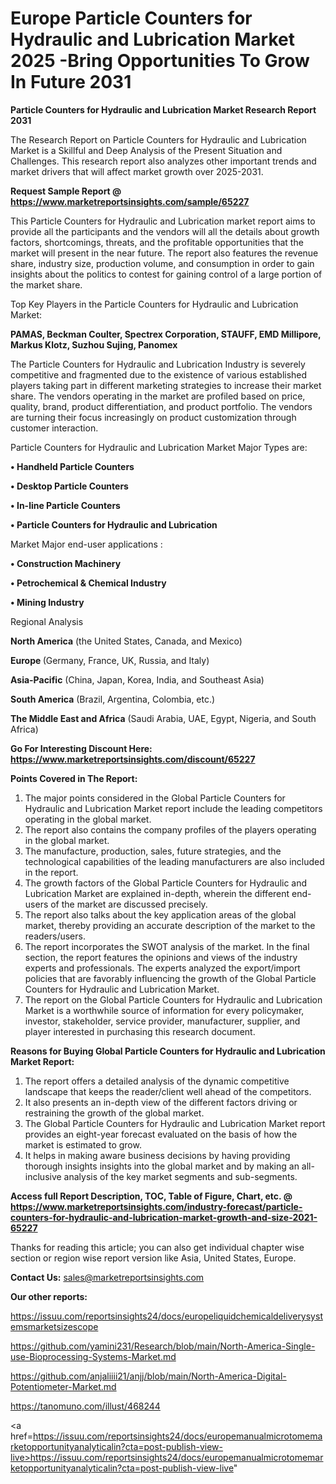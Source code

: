 # Europe Particle Counters for Hydraulic and Lubrication Market 2025 -Bring Opportunities To Grow In Future 2031

<strong>Particle Counters for Hydraulic and Lubrication Market Research Report 2031</strong>

The Research Report on Particle Counters for Hydraulic and Lubrication Market is a Skillful and Deep Analysis of the Present Situation and Challenges. This research report also analyzes other important trends and market drivers that will affect market growth over 2025-2031.

<strong>Request Sample Report @ <a href=https://www.marketreportsinsights.com/sample/65227>https://www.marketreportsinsights.com/sample/65227</a></strong>

This Particle Counters for Hydraulic and Lubrication market report aims to provide all the participants and the vendors will all the details about growth factors, shortcomings, threats, and the profitable opportunities that the market will present in the near future. The report also features the revenue share, industry size, production volume, and consumption in order to gain insights about the politics to contest for gaining control of a large portion of the market share.

Top Key Players in the Particle Counters for Hydraulic and Lubrication Market:

<strong>PAMAS, Beckman Coulter, Spectrex Corporation, STAUFF, EMD Millipore, Markus Klotz, Suzhou Sujing, Panomex</strong>

The Particle Counters for Hydraulic and Lubrication Industry is severely competitive and fragmented due to the existence of various established players taking part in different marketing strategies to increase their market share. The vendors operating in the market are profiled based on price, quality, brand, product differentiation, and product portfolio. The vendors are turning their focus increasingly on product customization through customer interaction.

Particle Counters for Hydraulic and Lubrication Market Major Types are:

<strong>• Handheld Particle Counters

• Desktop Particle Counters

• In-line Particle Counters

• Particle Counters for Hydraulic and Lubrication</strong>

Market Major end-user applications :

<strong>• Construction Machinery

• Petrochemical & Chemical Industry

• Mining Industry</strong>

Regional Analysis

</u><strong><b>North America</b></strong> (the United States, Canada, and Mexico)

<strong><b>Europe </b></strong>(Germany, France, UK, Russia, and Italy)

<strong><b>Asia-Pacific</b></strong> (China, Japan, Korea, India, and Southeast Asia)

<strong><b>South America</b></strong> (Brazil, Argentina, Colombia, etc.)

<strong><b>The Middle East and Africa</b></strong> (Saudi Arabia, UAE, Egypt, Nigeria, and South Africa)

<strong>Go For Interesting Discount Here: <a href=https://www.marketreportsinsights.com/discount/65227>https://www.marketreportsinsights.com/discount/65227</a></strong>

<strong>Points Covered in The Report:</strong>
<ol>
  <li>The major points considered in the Global Particle Counters for Hydraulic and Lubrication Market report include the leading competitors operating in the global market.</li>
  <li>The report also contains the company profiles of the players operating in the global market.</li>
  <li>The manufacture, production, sales, future strategies, and the technological capabilities of the leading manufacturers are also included in the report.</li>
  <li>The growth factors of the Global Particle Counters for Hydraulic and Lubrication Market are explained in-depth, wherein the different end-users of the market are discussed precisely.</li>
  <li>The report also talks about the key application areas of the global market, thereby providing an accurate description of the market to the readers/users.</li>
  <li>The report incorporates the SWOT analysis of the market. In the final section, the report features the opinions and views of the industry experts and professionals. The experts analyzed the export/import policies that are favorably influencing the growth of the Global Particle Counters for Hydraulic and Lubrication Market.</li>
  <li>The report on the Global Particle Counters for Hydraulic and Lubrication Market is a worthwhile source of information for every policymaker, investor, stakeholder, service provider, manufacturer, supplier, and player interested in purchasing this research document.</li>
</ol>
<strong>Reasons for Buying Global Particle Counters for Hydraulic and Lubrication Market Report:</strong>

<ol>
  <li>The report offers a detailed analysis of the dynamic competitive landscape that keeps the reader/client well ahead of the competitors.</li>
  <li>It also presents an in-depth view of the different factors driving or restraining the growth of the global market.</li>
  <li>The Global Particle Counters for Hydraulic and Lubrication Market report provides an eight-year forecast evaluated on the basis of how the market is estimated to grow.</li>
  <li>It helps in making aware business decisions by having providing thorough insights insights into the global market and by making an all-inclusive analysis of the key market segments and sub-segments.</li>
</ol>
<strong>Access full Report Description, TOC, Table of Figure, Chart, etc. @ <a href=https://www.marketreportsinsights.com/industry-forecast/particle-counters-for-hydraulic-and-lubrication-market-growth-and-size-2021-65227>https://www.marketreportsinsights.com/industry-forecast/particle-counters-for-hydraulic-and-lubrication-market-growth-and-size-2021-65227</a></strong>


Thanks for reading this article; you can also get individual chapter wise section or region wise report version like Asia, United States, Europe.

<strong>Contact Us:</strong>
sales@marketreportsinsights.com

<strong>Our other reports:</strong>

<a href=https://issuu.com/reportsinsights24/docs/europeliquidchemicaldeliverysystemsmarketsizescope>https://issuu.com/reportsinsights24/docs/europeliquidchemicaldeliverysystemsmarketsizescope</a>

<a href=https://github.com/yamini231/Research/blob/main/North-America-Single-use-Bioprocessing-Systems-Market.md>https://github.com/yamini231/Research/blob/main/North-America-Single-use-Bioprocessing-Systems-Market.md</a>

<a href=https://github.com/anjaliiii21/anjj/blob/main/North-America-Digital-Potentiometer-Market.md>https://github.com/anjaliiii21/anjj/blob/main/North-America-Digital-Potentiometer-Market.md</a>

<a href=https://tanomuno.com/illust/468244>https://tanomuno.com/illust/468244</a>

<a href=https://issuu.com/reportsinsights24/docs/europemanualmicrotomemarketopportunityanalyticalin?cta=post-publish-view-live>https://issuu.com/reportsinsights24/docs/europemanualmicrotomemarketopportunityanalyticalin?cta=post-publish-view-live</a>"
